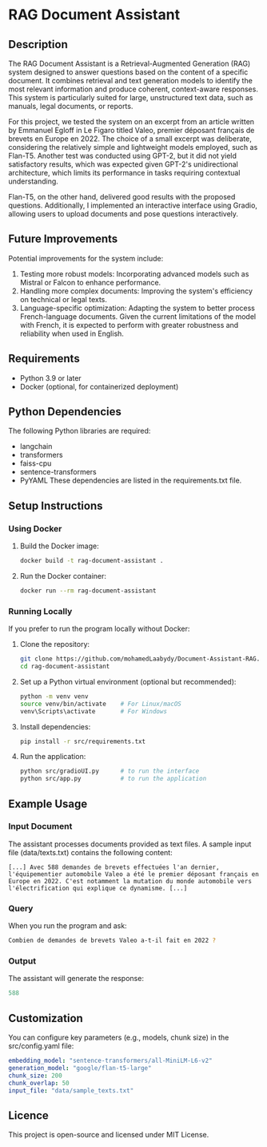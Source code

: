 # RAG Document Assistant

## Description
The RAG Document Assistant is a Retrieval-Augmented Generation (RAG) system designed to answer questions based on the content of a specific document. It combines retrieval and text generation models to identify the most relevant information and produce coherent, context-aware responses. This system is particularly suited for large, unstructured text data, such as manuals, legal documents, or reports.

For this project, we tested the system on an excerpt from an article written by Emmanuel Egloff in Le Figaro titled Valeo, premier déposant français de brevets en Europe en 2022. The choice of a small excerpt was deliberate, considering the relatively simple and lightweight models employed, such as Flan-T5. Another test was conducted using GPT-2, but it did not yield satisfactory results, which was expected given GPT-2's unidirectional architecture, which limits its performance in tasks requiring contextual understanding.

Flan-T5, on the other hand, delivered good results with the proposed questions. Additionally, I implemented an interactive interface using Gradio, allowing users to upload documents and pose questions interactively.

## Future Improvements
Potential improvements for the system include:

1. Testing more robust models: Incorporating advanced models such as Mistral or Falcon to enhance performance.
2. Handling more complex documents: Improving the system's efficiency on technical or legal texts.
3. Language-specific optimization: Adapting the system to better process French-language documents. Given the current limitations of the model with French, it is expected to perform with greater robustness and reliability when used in English.

## Requirements
- Python 3.9 or later
- Docker (optional, for containerized deployment)

## Python Dependencies
The following Python libraries are required:

* langchain
* transformers
* faiss-cpu
* sentence-transformers
* PyYAML
These dependencies are listed in the requirements.txt file.

## Setup Instructions

### Using Docker
1. Build the Docker image:
   ```bash
   docker build -t rag-document-assistant .

2. Run the Docker container:
   ```bash
   docker run --rm rag-document-assistant

### Running Locally
If you prefer to run the program locally without Docker:

1. Clone the repository:
   ```bash
   git clone https://github.com/mohamedLaabydy/Document-Assistant-RAG.git
   cd rag-document-assistant

2. Set up a Python virtual environment (optional but recommended): 
   ```bash
   python -m venv venv
   source venv/bin/activate    # For Linux/macOS
   venv\Scripts\activate       # For Windows

3. Install dependencies:
   ```bash
   pip install -r src/requirements.txt

4. Run the application:
   ```bash
   python src/gradioUI.py      # to run the interface 
   python src/app.py           # to run the application


## Example Usage
### Input Document 
The assistant processes documents provided as text files. A sample input file (data/texts.txt) contains the following content:
```vbnet
[...] Avec 588 demandes de brevets effectuées l'an dernier, l'équipementier automobile Valeo a été le premier déposant français en Europe en 2022. C'est notamment la mutation du monde automobile vers l'électrification qui explique ce dynamisme. [...]
```
### Query 
When you run the program and ask: 
```bash 
Combien de demandes de brevets Valeo a-t-il fait en 2022 ?
```
### Output  
The assistant will generate the response:
```mathematica
588
```



## Customization 
You can configure key parameters (e.g., models, chunk size) in the src/config.yaml file: 
```yaml
embedding_model: "sentence-transformers/all-MiniLM-L6-v2"
generation_model: "google/flan-t5-large"
chunk_size: 200
chunk_overlap: 50
input_file: "data/sample_texts.txt"
```

## Licence 
This project is open-source and licensed under MIT License.
